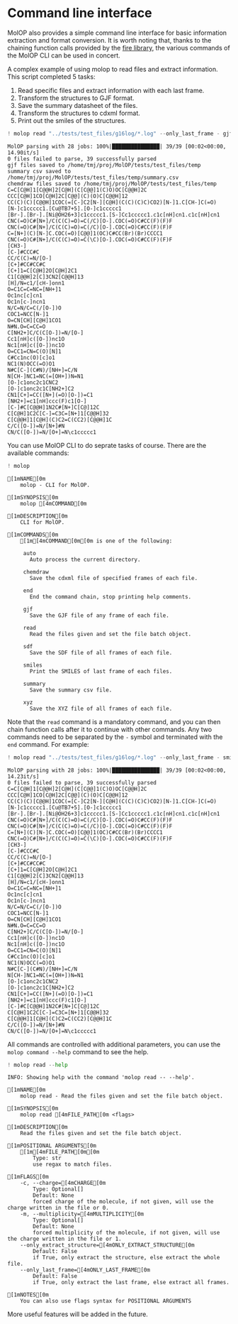 # Command line interface

MolOP also provides a simple command line interface for basic information extraction and format conversion. It is worth noting that, thanks to the chaining function calls provided by the [fire library](https://github.com/google/python-fire), the various commands of the MolOP CLI can be used in concert.

A complex example of using molop to read files and extract information. This script completed 5 tasks:
1. Read specific files and extract information with each last frame.
2. Transform the structures to GJF format.
3. Save the summary datasheet of the files.
4. Transform the structures to cdxml format.
5. Print out the smiles of the structures.


```python
! molop read "../tests/test_files/g16log/*.log" --only_last_frame - gjf "../tests/test_files/temp" --template="../tests/test_files/g16gjf/test.gjf" - summary "../tests/test_files/temp" - chemdraw "../tests/test_files/temp" - smiles - end
```

    MolOP parsing with 28 jobs: 100%|███████████████| 39/39 [00:02<00:00, 14.90it/s]
    0 files failed to parse, 39 successfully parsed
    gjf files saved to /home/tmj/proj/MolOP/tests/test_files/temp
    summary csv saved to /home/tmj/proj/MolOP/tests/test_files/temp/summary.csv
    chemdraw files saved to /home/tmj/proj/MolOP/tests/test_files/temp
    C=C[C@H]1[C@@H]2[C@H](C[C@@]1(C)O)OC[C@@H]2C
    CCC[C@H]1CO[C@H]2C[C@@](C)(O)C[C@@H]12
    CC(C)(C)[C@@H]1COC(=[C-]C2[N-][C@H](C(C)(C)C)CO2)[N-]1.C[CH-]C(=O)[N-]c1ccccc1.[Cu@TB7+5].[O-]c1ccccc1
    [Br-].[Br-].[Ni@OH26+3]c1ccccc1.[S-]Cc1ccccc1.c1c[nH]cn1.c1c[nH]cn1
    CNC(=O)C#[N+]/C(C(C)=O)=C(/C)[O-].COC(=O)C#CC(F)(F)F
    CNC(=O)C#[N+]/C(C(C)=O)=C(/C)[O-].COC(=O)C#CC(F)(F)F
    C=[N+](C)[N-]C.COC(=O)[C@@]1(OC)C#CC(Br)(Br)CCCC1
    CNC(=O)C#[N+]/C(C(C)=O)=C(\C)[O-].COC(=O)C#CC(F)(F)F
    [CH3-]
    [C-]#CCC#C
    CC/C(C)=N/[O-]
    [C+]#CC#CC#C
    [C+]1=C[C@H]2O[C@H]2C1
    C1[C@@H]2[C]3CN2[C@@H]13
    [H]/N=c1/[cH-]onn1
    O=C1C=C=NC=[NH+]1
    Oc1nc[c]cn1
    Oc1n[c-]ncn1
    N/C=N/C=C(/[O-])O
    COC1=NCC[N-]1
    O=CN[CH][C@H]1CO1
    N#N.O=C=CC=O
    C[NH2+]C/C(C[O-])=N/[O-]
    Cc1[nH]c([O-])nc1O
    Nc1[nH]c([O-])nc1O
    O=CC1=CN=C(O)[N]1
    C#Cc1nc(O)[c]o1
    NC1(N)OCC(=O)O1
    N#C[C-](C#N)/[NH+]=C/N
    N[CH-]NC1=NC(=[OH+])N=N1
    [O-]c1onc2c1CNC2
    [O-]c1onc2c1C[NH2+]C2
    CN1[C+]=CC([N+](=O)[O-])=C1
    [NH2+]=c1[nH]ccc(F)c1[O-]
    [C-]#C[C@@H]1N2C#[N+]C[C@]12C
    C[C@H]1C2C[C-]=C3C=[N+]1[C@@H]32
    C[C@@H]1[C@H](C)C2=C(CC2)[C@@H]1C
    C/C([O-])=N/[N+]#N
    CN/C([O-])=N/[O+]=N\c1ccccc1


You can use MolOP CLI to do seprate tasks of course. There are the available commands:


```python
! molop
```

    [1mNAME[0m
        molop - CLI for MolOP.
    
    [1mSYNOPSIS[0m
        molop [4mCOMMAND[0m
    
    [1mDESCRIPTION[0m
        CLI for MolOP.
    
    [1mCOMMANDS[0m
        [1m[4mCOMMAND[0m[0m is one of the following:
    
         auto
           Auto process the current directory.
    
         chemdraw
           Save the cdxml file of specified frames of each file.
    
         end
           End the command chain, stop printing help comments.
    
         gjf
           Save the GJF file of any frame of each file.
    
         read
           Read the files given and set the file batch object.
    
         sdf
           Save the SDF file of all frames of each file.
    
         smiles
           Print the SMILES of last frame of each files.
    
         summary
           Save the summary csv file.
    
         xyz
           Save the XYZ file of all frames of each file.


Note that the `read` command is a mandatory command, and you can then chain function calls after it to continue with other commands. Any two commands need to be separated by the `-` symbol and terminated with the `end` command. For example:


```python
! molop read "../tests/test_files/g16log/*.log" --only_last_frame - smiles - end
```

    MolOP parsing with 28 jobs: 100%|███████████████| 39/39 [00:02<00:00, 14.23it/s]
    0 files failed to parse, 39 successfully parsed
    C=C[C@H]1[C@@H]2[C@H](C[C@@]1(C)O)OC[C@@H]2C
    CCC[C@H]1CO[C@H]2C[C@@](C)(O)C[C@@H]12
    CC(C)(C)[C@@H]1COC(=[C-]C2[N-][C@H](C(C)(C)C)CO2)[N-]1.C[CH-]C(=O)[N-]c1ccccc1.[Cu@TB7+5].[O-]c1ccccc1
    [Br-].[Br-].[Ni@OH26+3]c1ccccc1.[S-]Cc1ccccc1.c1c[nH]cn1.c1c[nH]cn1
    CNC(=O)C#[N+]/C(C(C)=O)=C(/C)[O-].COC(=O)C#CC(F)(F)F
    CNC(=O)C#[N+]/C(C(C)=O)=C(/C)[O-].COC(=O)C#CC(F)(F)F
    C=[N+](C)[N-]C.COC(=O)[C@@]1(OC)C#CC(Br)(Br)CCCC1
    CNC(=O)C#[N+]/C(C(C)=O)=C(\C)[O-].COC(=O)C#CC(F)(F)F
    [CH3-]
    [C-]#CCC#C
    CC/C(C)=N/[O-]
    [C+]#CC#CC#C
    [C+]1=C[C@H]2O[C@H]2C1
    C1[C@@H]2[C]3CN2[C@@H]13
    [H]/N=c1/[cH-]onn1
    O=C1C=C=NC=[NH+]1
    Oc1nc[c]cn1
    Oc1n[c-]ncn1
    N/C=N/C=C(/[O-])O
    COC1=NCC[N-]1
    O=CN[CH][C@H]1CO1
    N#N.O=C=CC=O
    C[NH2+]C/C(C[O-])=N/[O-]
    Cc1[nH]c([O-])nc1O
    Nc1[nH]c([O-])nc1O
    O=CC1=CN=C(O)[N]1
    C#Cc1nc(O)[c]o1
    NC1(N)OCC(=O)O1
    N#C[C-](C#N)/[NH+]=C/N
    N[CH-]NC1=NC(=[OH+])N=N1
    [O-]c1onc2c1CNC2
    [O-]c1onc2c1C[NH2+]C2
    CN1[C+]=CC([N+](=O)[O-])=C1
    [NH2+]=c1[nH]ccc(F)c1[O-]
    [C-]#C[C@@H]1N2C#[N+]C[C@]12C
    C[C@H]1C2C[C-]=C3C=[N+]1[C@@H]32
    C[C@@H]1[C@H](C)C2=C(CC2)[C@@H]1C
    C/C([O-])=N/[N+]#N
    CN/C([O-])=N/[O+]=N\c1ccccc1


All commands are controlled with additional parameters, you can use the `molop command --help` command to see the help.


```python
! molop read --help
```

    INFO: Showing help with the command 'molop read -- --help'.
    
    [1mNAME[0m
        molop read - Read the files given and set the file batch object.
    
    [1mSYNOPSIS[0m
        molop read [4mFILE_PATH[0m <flags>
    
    [1mDESCRIPTION[0m
        Read the files given and set the file batch object.
    
    [1mPOSITIONAL ARGUMENTS[0m
        [1m[4mFILE_PATH[0m[0m
            Type: str
            use regax to match files.
    
    [1mFLAGS[0m
        -c, --charge=[4mCHARGE[0m
            Type: Optional[]
            Default: None
            forced charge of the molecule, if not given, will use the charge written in the file or 0.
        -m, --multiplicity=[4mMULTIPLICITY[0m
            Type: Optional[]
            Default: None
            forced multiplicity of the molecule, if not given, will use the charge written in the file or 1.
        --only_extract_structure=[4mONLY_EXTRACT_STRUCTURE[0m
            Default: False
            if True, only extract the structure, else extract the whole file.
        --only_last_frame=[4mONLY_LAST_FRAME[0m
            Default: False
            if True, only extract the last frame, else extract all frames.
    
    [1mNOTES[0m
        You can also use flags syntax for POSITIONAL ARGUMENTS


More useful features will be added in the future.
